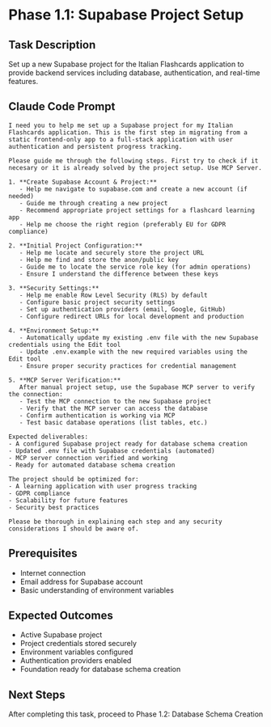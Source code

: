 # Phase 1.1: Supabase Project Setup

## Task Description
Set up a new Supabase project for the Italian Flashcards application to provide backend services including database, authentication, and real-time features.

## Claude Code Prompt

```
I need you to help me set up a Supabase project for my Italian Flashcards application. This is the first step in migrating from a static frontend-only app to a full-stack application with user authentication and persistent progress tracking.

Please guide me through the following steps. First try to check if it necesary or it is already solved by the project setup. Use MCP Server.

1. **Create Supabase Account & Project:**
   - Help me navigate to supabase.com and create a new account (if needed)
   - Guide me through creating a new project
   - Recommend appropriate project settings for a flashcard learning app
   - Help me choose the right region (preferably EU for GDPR compliance)

2. **Initial Project Configuration:**
   - Help me locate and securely store the project URL
   - Help me find and store the anon/public key
   - Guide me to locate the service role key (for admin operations)
   - Ensure I understand the difference between these keys

3. **Security Settings:**
   - Help me enable Row Level Security (RLS) by default
   - Configure basic project security settings
   - Set up authentication providers (email, Google, GitHub)
   - Configure redirect URLs for local development and production

4. **Environment Setup:**
   - Automatically update my existing .env file with the new Supabase credentials using the Edit tool
   - Update .env.example with the new required variables using the Edit tool
   - Ensure proper security practices for credential management

5. **MCP Server Verification:**
   After manual project setup, use the Supabase MCP server to verify the connection:
   - Test the MCP connection to the new Supabase project
   - Verify that the MCP server can access the database
   - Confirm authentication is working via MCP
   - Test basic database operations (list tables, etc.)

Expected deliverables:
- A configured Supabase project ready for database schema creation
- Updated .env file with Supabase credentials (automated)
- MCP server connection verified and working
- Ready for automated database schema creation

The project should be optimized for:
- A learning application with user progress tracking
- GDPR compliance
- Scalability for future features
- Security best practices

Please be thorough in explaining each step and any security considerations I should be aware of.
```

## Prerequisites
- Internet connection
- Email address for Supabase account
- Basic understanding of environment variables

## Expected Outcomes
- Active Supabase project
- Project credentials stored securely
- Environment variables configured
- Authentication providers enabled
- Foundation ready for database schema creation

## Next Steps
After completing this task, proceed to Phase 1.2: Database Schema Creation
